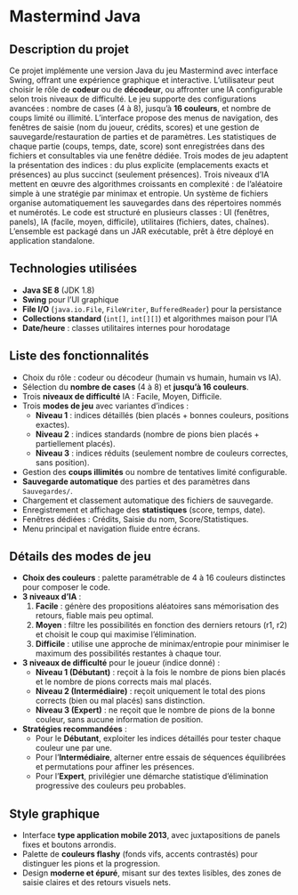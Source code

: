 # Mastermind Java

## Description du projet
Ce projet implémente une version Java du jeu Mastermind avec interface Swing, offrant une expérience graphique et interactive.
L’utilisateur peut choisir le rôle de **codeur** ou de **décodeur**, ou affronter une IA configurable selon trois niveaux de difficulté.
Le jeu supporte des configurations avancées : nombre de cases (4 à 8), jusqu’à **16 couleurs**, et nombre de coups limité ou illimité.
L’interface propose des menus de navigation, des fenêtres de saisie (nom du joueur, crédits, scores) et une gestion de sauvegarde/restauration de parties et de paramètres.
Les statistiques de chaque partie (coups, temps, date, score) sont enregistrées dans des fichiers et consultables via une fenêtre dédiée.
Trois modes de jeu adaptent la présentation des indices : du plus explicite (emplacements exacts et présences) au plus succinct (seulement présences).
Trois niveaux d’IA mettent en œuvre des algorithmes croissants en complexité : de l’aléatoire simple à une stratégie par minimax et entropie.
Un système de fichiers organise automatiquement les sauvegardes dans des répertoires nommés et numérotés.
Le code est structuré en plusieurs classes : UI (fenêtres, panels), IA (facile, moyen, difficile), utilitaires (fichiers, dates, chaînes).
L’ensemble est packagé dans un JAR exécutable, prêt à être déployé en application standalone.

## Technologies utilisées
- **Java SE 8** (JDK 1.8)
- **Swing** pour l’UI graphique
- **File I/O** (`java.io.File`, `FileWriter`, `BufferedReader`) pour la persistance
- **Collections standard** (`int[]`, `int[][]`) et algorithmes maison pour l’IA
- **Date/heure** : classes utilitaires internes pour horodatage

## Liste des fonctionnalités
- Choix du rôle : codeur ou décodeur (humain vs humain, humain vs IA).
- Sélection du **nombre de cases** (4 à 8) et **jusqu’à 16 couleurs**.
- Trois **niveaux de difficulté** IA : Facile, Moyen, Difficile.
- Trois **modes de jeu** avec variantes d’indices :
  - **Niveau 1** : indices détaillés (bien placés + bonnes couleurs, positions exactes).
  - **Niveau 2** : indices standards (nombre de pions bien placés + partiellement placés).
  - **Niveau 3** : indices réduits (seulement nombre de couleurs correctes, sans position).
- Gestion des **coups illimités** ou nombre de tentatives limité configurable.
- **Sauvegarde automatique** des parties et des paramètres dans `Sauvegardes/`.
- Chargement et classement automatique des fichiers de sauvegarde.
- Enregistrement et affichage des **statistiques** (score, temps, date).
- Fenêtres dédiées : Crédits, Saisie du nom, Score/Statistiques.
- Menu principal et navigation fluide entre écrans.

## Détails des modes de jeu
- **Choix des couleurs** : palette paramétrable de 4 à 16 couleurs distinctes pour composer le code.
- **3 niveaux d’IA** :
  1. **Facile** : génère des propositions aléatoires sans mémorisation des retours, fiable mais peu optimal.
  2. **Moyen** : filtre les possibilités en fonction des derniers retours (r1, r2) et choisit le coup qui maximise l’élimination.
  3. **Difficile** : utilise une approche de minimax/entropie pour minimiser le maximum des possibilités restantes à chaque tour.
- **3 niveaux de difficulté** pour le joueur (indice donné) :
  - **Niveau 1 (Débutant)** : reçoit à la fois le nombre de pions bien placés et le nombre de pions corrects mais mal placés.
  - **Niveau 2 (Intermédiaire)** : reçoit uniquement le total des pions corrects (bien ou mal placés) sans distinction.
  - **Niveau 3 (Expert)** : ne reçoit que le nombre de pions de la bonne couleur, sans aucune information de position.
- **Stratégies recommandées** :
  - Pour le **Débutant**, exploiter les indices détaillés pour tester chaque couleur une par une.
  - Pour l’**Intermédiaire**, alterner entre essais de séquences équilibrées et permutations pour affiner les présences.
  - Pour l’**Expert**, privilégier une démarche statistique d’élimination progressive des couleurs peu probables.

## Style graphique
- Interface **type application mobile 2013**, avec juxtapositions de panels fixes et boutons arrondis.
- Palette de **couleurs flashy** (fonds vifs, accents contrastés) pour distinguer les pions et la progression.
- Design **moderne et épuré**, misant sur des textes lisibles, des zones de saisie claires et des retours visuels nets.
